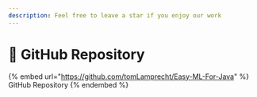 ```yaml
---
description: Feel free to leave a star if you enjoy our work
---
```


# 🌟 GitHub Repository



{% embed url="https://github.com/tomLamprecht/Easy-ML-For-Java" %}
GitHub Repository
{% endembed %}
